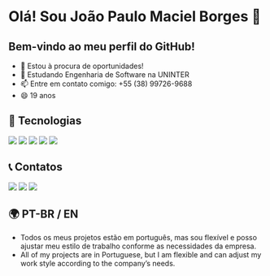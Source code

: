 # Olá! Sou João Paulo Maciel Borges 👋  
## Bem-vindo ao meu perfil do GitHub!  

- 🔭 Estou à procura de oportunidades!  
- 🌱 Estudando Engenharia de Software na UNINTER  
- 📫 Entre em contato comigo: +55 (38) 99726-9688  
- 😄 19 anos 

## 🚀 Tecnologias  
<div>
  <img src="https://img.shields.io/badge/python-3670A0?style=for-the-badge&logo=python&logoColor=ffdd54">
  <img src="https://img.shields.io/badge/JavaScript-F7DF1E?style=for-the-badge&logo=javascript&logoColor=black">
  <img src="https://img.shields.io/badge/mysql-4479A1.svg?style=for-the-badge&logo=mysql&logoColor=white">
  <img src="https://img.shields.io/badge/HTML-239120?style=for-the-badge&logo=html5&logoColor=white">
  <img src="https://img.shields.io/badge/CSS-239120?&style=for-the-badge&logo=css3&logoColor=white">
</div>  

## 📞 Contatos 
<div>
  <a href="https://instagram.com/joaopauloo.m" target="_blank"><img loading="lazy" src="https://img.shields.io/badge/-Instagram-%23E4405F?style=for-the-badge&logo=instagram&logoColor=white" target="_blank"></a>
  <a href="mailto:contato@joaopaulomacielborges@gmail.com"><img loading="lazy" src="https://img.shields.io/badge/Gmail-D14836?style=for-the-badge&logo=gmail&logoColor=white" target="_blank"></a>
  <a href="https://www.linkedin.com/in/joão-paulo-maciel-" target="_blank"><img loading="lazy" src="https://img.shields.io/badge/-LinkedIn-%230077B5?style=for-the-badge&logo=linkedin&logoColor=white" target="_blank"></a>
</div>

## 🌍 PT-BR / EN
  - Todos os meus projetos estão em português, mas sou flexível e posso ajustar meu estilo de trabalho conforme as necessidades da empresa.
  - All of my projects are in Portuguese, but I am flexible and can adjust my work style according to the company’s needs.
